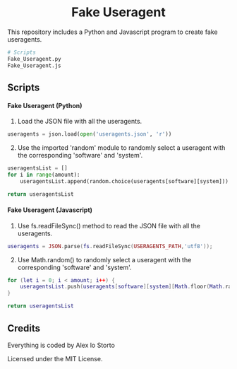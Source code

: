 <h1 align="center">Fake Useragent</h1>

This repository includes a Python and Javascript program to create fake useragents.

```Python
# Scripts
Fake_Useragent.py
Fake_Useragent.js
```

## Scripts

#### Fake Useragent (Python)

1. Load the JSON file with all the useragents.

```python
useragents = json.load(open('useragents.json', 'r'))
```

2. Use the imported 'random' module to randomly select a useragent with the corresponding 'software' and 'system'.

```python
useragentsList = []
for i in range(amount):
    useragentsList.append(random.choice(useragents[software][system]))

return useragentsList
```

#### Fake Useragent (Javascript)

1. Use fs.readFileSync() method to read the JSON file with all the useragents.

```lua
useragents = JSON.parse(fs.readFileSync(USERAGENTS_PATH,'utf8'));
```

2. Use Math.random() to randomly select a useragent with the corresponding 'software' and 'system'.

```lua
for (let i = 0; i < amount; i++) {
    useragentsList.push(useragents[software][system][Math.floor(Math.random() * useragents[software][system].length)]);
}

return useragentsList
```

## Credits

Everything is coded by Alex lo Storto

Licensed under the MIT License.
